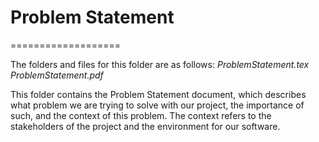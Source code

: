 # Problem Statement
===================

The folders and files for this folder are as follows:
_ProblemStatement.tex
ProblemStatement.pdf_

This folder contains the Problem Statement document, which describes what problem we are trying to solve with our project, the importance of such, and the context of this problem. The context refers to the stakeholders of the project and the environment for our software.
